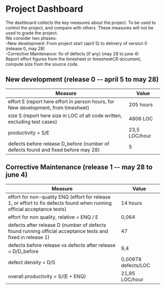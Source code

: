 # Project Dashboard

The dashboard collects the key measures about the project.
To be used to control the project, and compare with others. These measures will not be used to grade the project. <br>
We consider two phases: <br>
-New development: From project start (april 5) to delivery of version 0 (release 0, may 28) <br>
-Corrective Maintenance: fix of defects (if any)  (may 28 to june 4)   <br>
Report effort figures from the timesheet or timesheetCR document, compute size from the source code.

## New development (release 0  -- april 5 to may 28)
| Measure| Value |
|---|---|
|effort E (report here effort in person hours, for New development, from timesheet)  | 205 hours|
|size S (report here size in LOC of all code written, excluding test cases)  | 4806 LOC |
|productivity = S/E | 23,5 LOC/hour|
|defects before release D_before (number of defects found and fixed before may 28) | 5 |




## Corrective Maintenance (release 1 -- may 28 to june 4)

| Measure | Value|
|---|---|
| effort for non-quality ENQ (effort for release 1, or effort to fix defects found when running official acceptance tests) |14 hours|
| effort for non quality, relative = ENQ / E | 0,064|
|defects after release D (number of defects found running official acceptance tests and  fixed in release 1) | 47 |
| defects before release vs defects after release = D/D_before | 9,4 |
|defect density = D/S| 0,00978 defects/LOC |
|overall productivity = S/(E + ENQ)| 21,95 LOC/hour|
